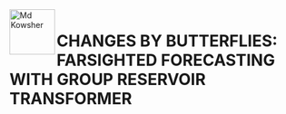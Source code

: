 <img align="left" width="80" height="80" alt="Md Kowsher" src="assets/title"/>

#  CHANGES BY BUTTERFLIES: FARSIGHTED FORECASTING WITH GROUP RESERVOIR TRANSFORMER
